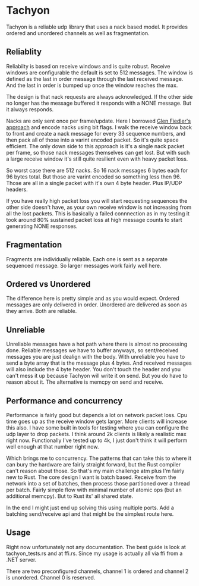 # Tachyon

Tachyon is a reliable udp library that uses a nack based model. It provides ordered and unordered channels as well as fragmentation.

## Reliablity
Reliabilty is based on receive windows and is quite robust.  Receive windows are configurable the default is set to 512 messages.  The window is defined as the last in order message through the last received message.  And the last in order is bumped up once the window reaches the max.

The design is that nack requests are always acknowledged.  If the other side no longer has the message buffered it responds with a NONE message. But it always responds.

Nacks are only sent once per frame/update.  Here I borrowed [Glen Fiedler's approach](https://gafferongames.com/post/reliable_ordered_messages/) and encode nacks using bit flags.  I walk the receive window back to front and create a nack message for every 33 sequence numbers, and then pack all of those into a varint encoded packet.  So it's quite space efficient.  The only down side to this approach is it's a single nack packet per frame, so those nack messages themselves can get lost.  But with such a large receive window it's still quite resilient even with heavy packet loss.

So worst case there are 512 nacks.  So 16 nack messages 6 bytes each for 96 bytes total. But those are varint encoded so something less then 96.  Those are all in a single packet with it's own 4 byte header.  Plus IP/UDP headers.

If you have really high packet loss you will start requesting sequences the other side doesn't have, as your own receive window is not increasing from all the lost packets.  This is basically a failed connnection as in my testing it took around 80% sustained packet loss at high message counts to start generating NONE responses.

## Fragmentation
Fragments are individually reliable.  Each one is sent as a separate sequenced message.  So larger messages work fairly well here.

## Ordered vs Unordered
The difference here is pretty simple and as you would expect.  Ordered messages are only delivered in order. Unordered are delivered as soon as they arrive.  Both are reliable.

## Unreliable
Unreliable messages have a hot path where there is almost no processing done.  Reliable messages we have to buffer anyways, so sent/received messages you are just dealign with the body.  With unreliable you have to send a byte array that is the message plus 4 bytes. And received messages will also include the 4 byte header. You don't touch the header and you can't mess it up because Tachyon will write it on send.  But you do have to reason about it.  The alternative is memcpy on send and receive.

## Performance and concurrency
Performance is fairly good but depends a lot on network packet loss.  Cpu time goes up as the receive window gets larger.  More clients will increase this also.  I have some built in tools for testing where you can configure the udp layer to drop packets.  I think around 2k clients is likely a realistic max right now.  Functionally I've tested up to 4k, I just don't think it will perform well enough at that number right now.

Which brings me to concurrency.  The patterns that can take this to where it can bury the hardware are fairly straight forward, but the Rust compiler can't reason about those. So that's my main challenge atm plus I'm fairly new to Rust.  The core design I want is batch based.  Receive from the network into a set of batches, then process those partitioned over a thread per batch.  Fairly simple flow with minimal number of atomic ops (but an additional memcpy). But to Rust its' all shared state.

In the end I might just end up solving this using multiple ports. Add a batching send/receive api and that might be the simplest route here. 

## Usage
Right now unfortunately not any documentation.  The best guide is look at tachyon_tests.rs and at ffi.rs.  Since my usage is actually all via ffi from a .NET server. 

There are two preconfigured channels, channel 1 is ordered and channel 2 is unordered.  Channel 0 is reserved.
